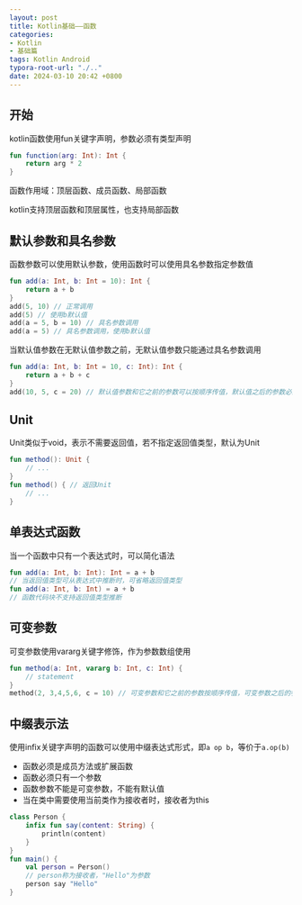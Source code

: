 ```yaml
---
layout: post
title: Kotlin基础——函数
categories:
- Kotlin
- 基础篇
tags: Kotlin Android
typora-root-url: "./.."
date: 2024-03-10 20:42 +0800
---
```

## 开始

kotlin函数使用fun关键字声明，参数必须有类型声明

``` kotlin
fun function(arg: Int): Int {
    return arg * 2
}
```

函数作用域：顶层函数、成员函数、局部函数

kotlin支持顶层函数和顶层属性，也支持局部函数

## 默认参数和具名参数

函数参数可以使用默认参数，使用函数时可以使用具名参数指定参数值

``` kotlin
fun add(a: Int, b: Int = 10): Int {
    return a + b
}
add(5, 10) // 正常调用
add(5) // 使用b默认值
add(a = 5, b = 10) // 具名参数调用
add(a = 5) // 具名参数调用，使用b默认值
```

当默认值参数在无默认值参数之前，无默认值参数只能通过具名参数调用

``` kotlin
fun add(a: Int, b: Int = 10, c: Int): Int {
    return a + b + c
}
add(10, 5, c = 20) // 默认值参数和它之前的参数可以按顺序传值，默认值之后的参数必须具名参数传值
```

## Unit

Unit类似于void，表示不需要返回值，若不指定返回值类型，默认为Unit

``` kotlin
fun method(): Unit {
    // ...
}
fun method() { // 返回Unit
    // ...
}
```

## 单表达式函数

当一个函数中只有一个表达式时，可以简化语法

``` kotlin
fun add(a: Int, b: Int): Int = a + b
// 当返回值类型可从表达式中推断时，可省略返回值类型
fun add(a: Int, b: Int) = a + b
// 函数代码块不支持返回值类型推断
```

## 可变参数

可变参数使用vararg关键字修饰，作为参数数组使用

``` kotlin
fun method(a: Int, vararg b: Int, c: Int) {
    // statement
}
method(2, 3,4,5,6, c = 10) // 可变参数和它之前的参数按顺序传值，可变参数之后的参数必须具名参数传值
```

## 中缀表示法

使用infix关键字声明的函数可以使用中缀表达式形式，即`a op b`，等价于`a.op(b)`

-   函数必须是成员方法或扩展函数
-   函数必须只有一个参数
-   函数参数不能是可变参数，不能有默认值
-   当在类中需要使用当前类作为接收者时，接收者为this

``` kotlin
class Person {
    infix fun say(content: String) {
        println(content)
    }
}
fun main() {
    val person = Person()
    // person称为接收者，"Hello"为参数
    person say "Hello"
}
```




